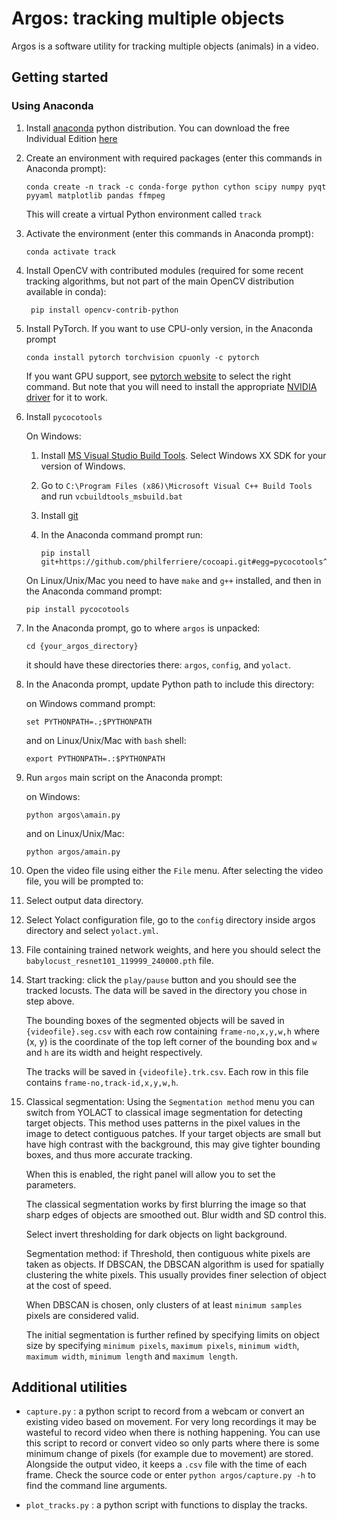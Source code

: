 # Argos: tracking multiple objects
Argos is a software utility for tracking multiple objects (animals) in a video.

## Getting started

### Using Anaconda
1. Install [anaconda](https://www.anaconda.com/) python distribution. You can 
   download the free Individual Edition 
   [here](https://www.anaconda.com/products/individual#Downloads)
2. Create an environment with required packages (enter this commands in 
   Anaconda prompt):
   
   ```
   conda create -n track -c conda-forge python cython scipy numpy pyqt pyyaml matplotlib pandas ffmpeg
   ```
   
   This will create a virtual Python environment called `track`
3. Activate the environment (enter this commands in Anaconda prompt):
   
   ```
   conda activate track
   ```
   
4. Install OpenCV with contributed modules (required for some recent tracking 
   algorithms, but not part of the main OpenCV distribution available in conda):
   ```commandline
    pip install opencv-contrib-python
   ```
   
5. Install PyTorch. If you want to use CPU-only version, in the Anaconda prompt 

   ``` 
   conda install pytorch torchvision cpuonly -c pytorch 
   ``` 

   If you want GPU support, see 
   [pytorch website](https://pytorch.org/get-started/locally/) to select the 
   right command. But note that you will need to install the appropriate 
   [NVIDIA driver](https://www.nvidia.com/Download/index.aspx) for it to work.
6. Install `pycocotools`

   On Windows:
     1. Install [MS Visual Studio Build Tools](https://go.microsoft.com/fwlink/?LinkId=691126). 
        Select Windows XX SDK for your version of Windows.
     2. Go to `C:\Program Files (x86)\Microsoft Visual C++ Build Tools` and run 
        `vcbuildtools_msbuild.bat`
     3. Install [git](https://git-scm.com/downloads)
     4. In the Anaconda command prompt run:
	 
        ```
        pip install git+https://github.com/philferriere/cocoapi.git#egg=pycocotools^&subdirectory=PythonAPI
        ```
		
   On Linux/Unix/Mac you need to have `make` and `g++` installed, and then in 
   the Anaconda command prompt:
   
   ```
   pip install pycocotools
   ```
7. In the Anaconda prompt, go to where `argos` is unpacked:

   ```
   cd {your_argos_directory} 
   ```
   
   it should have these directories there: `argos`, `config`, and `yolact`.
8. In the Anaconda prompt, update Python path to include this directory:

   on Windows command prompt:
   
   ```
   set PYTHONPATH=.;$PYTHONPATH
   ```
   
   and on Linux/Unix/Mac with `bash` shell:
   
   ```
   export PYTHONPATH=.:$PYTHONPATH
   ```
9. Run `argos` main script on the Anaconda prompt:

   on Windows: 
   
   
   ```
   python argos\amain.py
   ```
   
   and on Linux/Unix/Mac:
   
   ```
   python argos/amain.py
   ```
10. Open the video file using either the `File` menu. After selecting the video
   file, you will be prompted to:
   1. Select output data directory. 
   2. Select Yolact configuration file, go to the `config` directory inside 
      argos directory and select `yolact.yml`.
   3. File containing trained network weights, and here you should select the 
      `babylocust_resnet101_119999_240000.pth` file.
11. Start tracking: click the `play/pause` button and you should see the 
    tracked locusts. The data will be saved in the directory you chose in step 
    above.

    The bounding boxes of the segmented objects will be saved in 
    `{videofile}.seg.csv` with each row containing `frame-no,x,y,w,h` where 
    (x, y) is the coordinate of the top left corner of the bounding box and 
    `w` and `h` are its width and height respectively.
    
    The tracks will be saved in `{videofile}.trk.csv`. Each row in this file 
    contains `frame-no,track-id,x,y,w,h`.
     
12. Classical segmentation: Using the `Segmentation method` menu you can switch
    from YOLACT to classical image segmentation for detecting target objects. 
    This method uses patterns in the pixel values in the image to detect 
    contiguous patches. If your target objects are small but have high contrast 
    with the background, this may give tighter bounding boxes, and thus more 
    accurate tracking.
    
    When this is enabled, the right panel will allow you to set the parameters.
    
    The classical segmentation works by first blurring the image so that sharp 
    edges of objects are smoothed out. Blur width and SD control this.
    
    Select invert thresholding for dark objects on light background.
    
    Segmentation method: if Threshold, then contiguous white pixels are taken 
    as objects. If DBSCAN, the DBSCAN algorithm is used for spatially 
    clustering the white pixels. This usually provides finer selection of
    object at the cost of speed. 
    
    When DBSCAN is chosen, only clusters of at least `minimum samples`	pixels 
    are considered valid.
    
    The initial segmentation is further refined by specifying limits on object 
    size by specifying `minimum pixels`, `maximum pixels`, `minimum width`, 
    `maximum width`, `minimum length` and `maximum length`.

## Additional utilities
- `capture.py` : a python script to record from a webcam or convert an existing 
   video based on movement. For very long recordings it may be wasteful to 
   record video when there is nothing happening. You can use this script to 
   record or convert video so only parts where there is some minimum change of 
   pixels (for example due to movement) are stored. Alongside the output video, 
   it keeps a `.csv` file with the time of each frame. Check the source code or 
   enter `python argos/capture.py -h` to find the command line arguments.

- `plot_tracks.py` : a python script with functions to display the tracks.
